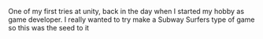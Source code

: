 One of my first tries at unity, back in the day when I started my hobby as game developer. I really wanted to try make a Subway Surfers type of game so this was the seed to it
